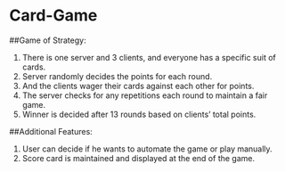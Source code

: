 # Card-Game

##Game of Strategy:
1.	There is one server and 3 clients, and everyone has a specific suit of cards.
2.	Server randomly decides the points for each round.
3.	And the clients wager their cards against each other for points.
4.	The server checks for any repetitions each round to maintain a fair game.
5.	Winner is decided after 13 rounds based on clients’ total points.

##Additional Features:
1.	User can decide if he wants to automate the game or play manually.
2.	Score card is maintained and displayed at the end of the game.
